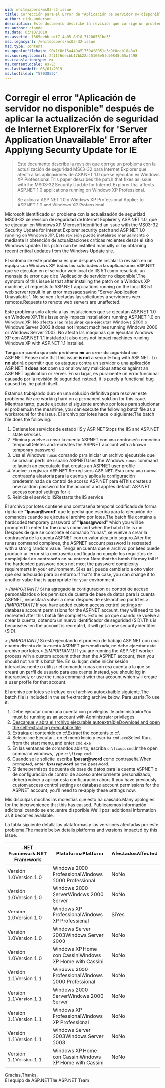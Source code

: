 ```yaml
---
uid: whitepapers/ms03-32-issue
title: Corrección para el Error de "Aplicación de servidor no disponible" después de aplicar la actualización de seguridad para Internet Explorer | Microsoft Docs
author: rick-anderson
description: Este documento describe la revisión que corrige un problema con la actualización de seguridad MS03-32 para Internet Explorer que afecta a las aplicaciones de ASP.NET 1.0 que se ejecutan en Wi...
ms.author: riande
ms.date: 02/10/2010
ms.assetid: 1365eebb-bdf7-4a05-8d18-7f200531be55
msc.legacyurl: /whitepapers/ms03-32-issue
msc.type: content
ms.openlocfilehash: 9041f8d15a449a517594f8051c3d9f0ceb18a8a3
ms.sourcegitcommit: 24b1f6decbb17bb22a45166e5fdb0845c65af498
ms.translationtype: MT
ms.contentlocale: es-ES
ms.lasthandoff: 03/01/2019
ms.locfileid: "57038552"
---
```

<a name="fix-for-server-application-unavailable-error-after-applying-security-update-for-ie"></a><span data-ttu-id="865da-103">Corregir el error "Aplicación de servidor no disponible" después de aplicar la actualización de seguridad de Internet Explorer</span><span class="sxs-lookup"><span data-stu-id="865da-103">Fix for 'Server Application Unavailable' Error after Applying Security Update for IE</span></span>
====================
> <span data-ttu-id="865da-104">Este documento describe la revisión que corrige un problema con la actualización de seguridad MS03-32 para Internet Explorer que afecta a las aplicaciones de ASP.NET 1.0 que se ejecutan en Windows XP Professional.</span><span class="sxs-lookup"><span data-stu-id="865da-104">This paper describes the patch that fixes an issue with the MS03-32 Security Update for Internet Explorer that affects ASP.NET 1.0 applications running on Windows XP Professional.</span></span>
> 
> <span data-ttu-id="865da-105">Se aplica a ASP.NET 1.0 y Windows XP Professional.</span><span class="sxs-lookup"><span data-stu-id="865da-105">Applies to ASP.NET 1.0 and Windows XP Professional.</span></span>


<span data-ttu-id="865da-106">Microsoft identificado un problema con la actualización de seguridad MS03-32 de revisión de seguridad de Internet Explorer y ASP.NET 1.0, que se ejecutan en Windows XP.</span><span class="sxs-lookup"><span data-stu-id="865da-106">Microsoft identified an issue with the MS03-32 Security Update for Internet Explorer security patch and ASP.NET 1.0 running on Windows XP.</span></span> <span data-ttu-id="865da-107">Esta revisión puede instalarse manualmente o mediante la obtención de actualizaciones críticas recientes desde el sitio Windows Update.</span><span class="sxs-lookup"><span data-stu-id="865da-107">This patch can be installed manually or by obtaining recent critical updates from the Windows Update site.</span></span>

<span data-ttu-id="865da-108">El síntoma de este problema es que después de instalar la revisión en un equipo con Windows XP, todas las solicitudes a las aplicaciones ASP.NET que se ejecutan en el servidor web local de IIS 5.1 como resultado un mensaje de error que dice "Aplicación de servidor no disponible".</span><span class="sxs-lookup"><span data-stu-id="865da-108">The symptom of this issue is that after installing the patch on a Windows XP machine, all requests to ASP.NET applications running on the local IIS 5.1 web server result in an error message saying "Server Application Unavailable".</span></span> <span data-ttu-id="865da-109">No se ven afectadas las solicitudes a servidores web remotos.</span><span class="sxs-lookup"><span data-stu-id="865da-109">Requests to remote web servers are unaffected.</span></span>

<span data-ttu-id="865da-110">Este problema solo afecta a las instalaciones que se ejecutan ASP.NET 1.0 en Windows XP.</span><span class="sxs-lookup"><span data-stu-id="865da-110">This issue only impacts installations running ASP.NET 1.0 on Windows XP.</span></span> <span data-ttu-id="865da-111">No afecta a las máquinas que ejecutan Windows 2000 o Windows Server 2003.</span><span class="sxs-lookup"><span data-stu-id="865da-111">It does not impact machines running Windows 2000 or Windows Server 2003.</span></span> <span data-ttu-id="865da-112">No afecta las máquinas que ejecutan Windows XP con ASP.NET 1.1 instalado.</span><span class="sxs-lookup"><span data-stu-id="865da-112">It also does not impact machines running Windows XP with ASP.NET 1.1 installed.</span></span>

<span data-ttu-id="865da-113">Tenga en cuenta que este problema **no** un error de seguridad con ASP.NET.</span><span class="sxs-lookup"><span data-stu-id="865da-113">Please note that this issue **is not** a security bug with ASP.NET.</span></span> <span data-ttu-id="865da-114">Lo **no** abrirá o permitir que los ataques contra un servidor o una aplicación ASP.NET.</span><span class="sxs-lookup"><span data-stu-id="865da-114">It **does not** open up or allow any malicious attacks against an ASP.NET application or server.</span></span> <span data-ttu-id="865da-115">En su lugar, es puramente un error funcional causado por la revisión de seguridad.</span><span class="sxs-lookup"><span data-stu-id="865da-115">Instead, it is purely a functional bug caused by the patch itself.</span></span>

<span data-ttu-id="865da-116">Estamos trabajando duro en una solución definitiva para resolver este problema.</span><span class="sxs-lookup"><span data-stu-id="865da-116">We are working hard on a permanent solution for this issue.</span></span> <span data-ttu-id="865da-117">Mientras tanto, puede ejecutar el siguiente archivo por lotes para solucionar el problema.</span><span class="sxs-lookup"><span data-stu-id="865da-117">In the meantime, you can execute the following batch file as a workaround for the issue.</span></span> <span data-ttu-id="865da-118">El archivo por lotes hace lo siguiente:</span><span class="sxs-lookup"><span data-stu-id="865da-118">The batch file does the following:</span></span>

1. <span data-ttu-id="865da-119">Detiene los servicios de estado IIS y ASP.NET</span><span class="sxs-lookup"><span data-stu-id="865da-119">Stops the IIS and ASP.NET state services</span></span>
2. <span data-ttu-id="865da-120">Elimina y vuelve a crear la cuenta ASPNET con una contraseña conocida temporal</span><span class="sxs-lookup"><span data-stu-id="865da-120">Deletes and recreates the ASPNET account with a known temporary password</span></span>
3. <span data-ttu-id="865da-121">Usa el Windows `runas` comando para iniciar un archivo ejecutable que se crea un perfil de usuario ASPNET</span><span class="sxs-lookup"><span data-stu-id="865da-121">Uses the Windows `runas` command to launch an executable that creates an ASPNET user profile</span></span>
4. <span data-ttu-id="865da-122">Vuelve a registrar ASP.NET.</span><span class="sxs-lookup"><span data-stu-id="865da-122">Re-registers ASP.NET.</span></span> <span data-ttu-id="865da-123">Esto crea una nueva contraseña aleatoria para la cuenta y aplica la configuración predeterminada de control de acceso ASP.NET para él</span><span class="sxs-lookup"><span data-stu-id="865da-123">This creates a new random password for the account and applies default ASP.NET access control settings for it</span></span>
5. <span data-ttu-id="865da-124">Reinicia el servicio IIS</span><span class="sxs-lookup"><span data-stu-id="865da-124">Restarts the IIS service</span></span>

<span data-ttu-id="865da-125">El archivo por lotes contiene una contraseña temporal codificado de forma rígida de "<strong>1pasar\@word</strong>" que le pedirá que escriba para la ejecución de comandos cuando se ejecuta el archivo por lotes.</span><span class="sxs-lookup"><span data-stu-id="865da-125">The batch file contains a hardcoded temporary password of "<strong>1pass\@word</strong>" which you will be prompted to enter for the runas command when the batch file is run.</span></span> <span data-ttu-id="865da-126">Después de que se complete el comando "runas", se vuelve a crear la contraseña de la cuenta ASPNET con un valor aleatorio seguro.</span><span class="sxs-lookup"><span data-stu-id="865da-126">After the runas command completes, the ASPNET account password is recreated with a strong random value.</span></span> <span data-ttu-id="865da-127">Tenga en cuenta que el archivo por lotes puede producir un error si la contraseña codificada no cumple los requisitos de complejidad de contraseña en su entorno.</span><span class="sxs-lookup"><span data-stu-id="865da-127">Note that the batch file may fail if the hardcoded password does not meet the password complexity requirements in your environment.</span></span> <span data-ttu-id="865da-128">Si es así, puede cambiarlo a otro valor que sea adecuado para su entorno.</span><span class="sxs-lookup"><span data-stu-id="865da-128">If that's the case, you can change it to another value that is appropriate for your environment.</span></span>

<span data-ttu-id="865da-129">*> [!IMPORTANT]* Si ha agregado la configuración de control de acceso personalizados o los permisos de cuenta de base de datos para la cuenta ASPNET, necesitará volver a crear después de este archivo por lotes.</span><span class="sxs-lookup"><span data-stu-id="865da-129">*> [!IMPORTANT]* If you have added custom access control settings or database account permissions for the ASPNET account, they will need to be recreated after this batch file completes.</span></span> <span data-ttu-id="865da-130">Esto es porque cuando se vuelve a crear la cuenta, obtendrá un nuevo identificador de seguridad (SID).</span><span class="sxs-lookup"><span data-stu-id="865da-130">This is because when the account is recreated, it will get a new security identifier (SID).</span></span>

<span data-ttu-id="865da-131">*> [!IMPORTANT]* Si está ejecutando el proceso de trabajo ASP.NET con una cuenta distinta de la cuenta ASPNET personalizada, no debe ejecutar este archivo por lotes.</span><span class="sxs-lookup"><span data-stu-id="865da-131">*> [!IMPORTANT]* If you are running the ASP.NET worker process with a custom account other than the ASPNET account, then you should not run this batch file.</span></span> <span data-ttu-id="865da-132">En su lugar, debe iniciar sesión interactivamente o utilizar el comando runas con esa cuenta a la que se creará un perfil de usuario para esa cuenta.</span><span class="sxs-lookup"><span data-stu-id="865da-132">Instead, you should log in interactively or use the runas command with that account which will create a user profile for that account.</span></span>

<span data-ttu-id="865da-133">El archivo por lotes se incluye en el archivo autoextraíble siguiente.</span><span class="sxs-lookup"><span data-stu-id="865da-133">The batch file is included in the self-extracting archive below.</span></span> <span data-ttu-id="865da-134">Para usarla:</span><span class="sxs-lookup"><span data-stu-id="865da-134">To use it:</span></span>

1. <span data-ttu-id="865da-135">Debe ejecutar como una cuenta con privilegios de administrador</span><span class="sxs-lookup"><span data-stu-id="865da-135">You must be running as an account with Administrator privileges</span></span>
2. [<span data-ttu-id="865da-136">Descargue y abra el archivo ejecutable autoextraíble</span><span class="sxs-lookup"><span data-stu-id="865da-136">Download and open the self-extracting executable file</span></span>](ms03-32-issue/_static/fixup1.exe)
3. <span data-ttu-id="865da-137">Extraiga el contenido en c:\\</span><span class="sxs-lookup"><span data-stu-id="865da-137">Extract the contents to c:\\</span></span>
4. <span data-ttu-id="865da-138">Seleccione Ejecutar... en el menú Inicio y escriba `cmd.exe`</span><span class="sxs-lookup"><span data-stu-id="865da-138">Select Run... from the start menu, and enter `cmd.exe`</span></span>
5. <span data-ttu-id="865da-139">En las ventanas de comandos abierto, escriba `c:\fixup.cmd`.</span><span class="sxs-lookup"><span data-stu-id="865da-139">In the open command windows, type `c:\fixup.cmd`.</span></span>
6. <span data-ttu-id="865da-140">Cuando se le solicite, escriba <strong>1pasar\@word</strong> como contraseña.</span><span class="sxs-lookup"><span data-stu-id="865da-140">When prompted, enter <strong>1pass\@word</strong> as the password.</span></span>
7. <span data-ttu-id="865da-141">Si tiene permisos de cuenta de base de datos para la cuenta ASPNET o de configuración de control de acceso anteriormente personalizado, deberá volver a aplicar esta configuración ahora.</span><span class="sxs-lookup"><span data-stu-id="865da-141">If you have previously custom access control settings or database account permissions for the ASPNET account, you'll need to re-apply these settings now.</span></span>

<span data-ttu-id="865da-142">Mis disculpas muchas las molestias que esto ha causado.</span><span class="sxs-lookup"><span data-stu-id="865da-142">Many apologies for the inconvenience that this has caused.</span></span> <span data-ttu-id="865da-143">Publicaremos información adicional cuando se encuentre disponible.</span><span class="sxs-lookup"><span data-stu-id="865da-143">We'll post additional information as it becomes available.</span></span>

<span data-ttu-id="865da-144">La tabla siguiente detalla las plataformas y las versiones afectadas por este problema.</span><span class="sxs-lookup"><span data-stu-id="865da-144">The matrix below details platforms and versions impacted by this issue.</span></span>

| <span data-ttu-id="865da-145">.NET Framework</span><span class="sxs-lookup"><span data-stu-id="865da-145">.NET Framework</span></span> | <span data-ttu-id="865da-146">Plataforma</span><span class="sxs-lookup"><span data-stu-id="865da-146">Platform</span></span> | <span data-ttu-id="865da-147">Afectados</span><span class="sxs-lookup"><span data-stu-id="865da-147">Affected</span></span> |
| --- | --- | --- |
| <span data-ttu-id="865da-148">Versión 1.0</span><span class="sxs-lookup"><span data-stu-id="865da-148">Version 1.0</span></span> | <span data-ttu-id="865da-149">Windows 2000 Professional</span><span class="sxs-lookup"><span data-stu-id="865da-149">Windows 2000 Professional</span></span> | <span data-ttu-id="865da-150">No</span><span class="sxs-lookup"><span data-stu-id="865da-150">No</span></span> |
| <span data-ttu-id="865da-151">Versión 1.0</span><span class="sxs-lookup"><span data-stu-id="865da-151">Version 1.0</span></span> | <span data-ttu-id="865da-152">Windows 2000 Server</span><span class="sxs-lookup"><span data-stu-id="865da-152">Windows 2000 Server</span></span> | <span data-ttu-id="865da-153">No</span><span class="sxs-lookup"><span data-stu-id="865da-153">No</span></span> |
| <span data-ttu-id="865da-154">Versión 1.0</span><span class="sxs-lookup"><span data-stu-id="865da-154">Version 1.0</span></span> | <span data-ttu-id="865da-155">Windows XP Professional</span><span class="sxs-lookup"><span data-stu-id="865da-155">Windows XP Professional</span></span> | <span data-ttu-id="865da-156">Sí</span><span class="sxs-lookup"><span data-stu-id="865da-156">Yes</span></span> |
| <span data-ttu-id="865da-157">Versión 1.0</span><span class="sxs-lookup"><span data-stu-id="865da-157">Version 1.0</span></span> | <span data-ttu-id="865da-158">Windows Server 2003</span><span class="sxs-lookup"><span data-stu-id="865da-158">Windows Server 2003</span></span> | <span data-ttu-id="865da-159">No</span><span class="sxs-lookup"><span data-stu-id="865da-159">No</span></span> |
| <span data-ttu-id="865da-160">Versión 1.0</span><span class="sxs-lookup"><span data-stu-id="865da-160">Version 1.0</span></span> | <span data-ttu-id="865da-161">Windows XP Home con Cassini</span><span class="sxs-lookup"><span data-stu-id="865da-161">Windows XP Home with Cassini</span></span> | <span data-ttu-id="865da-162">No</span><span class="sxs-lookup"><span data-stu-id="865da-162">No</span></span> |
| <span data-ttu-id="865da-163">Versión 1.1</span><span class="sxs-lookup"><span data-stu-id="865da-163">Version 1.1</span></span> | <span data-ttu-id="865da-164">Windows 2000 Professional</span><span class="sxs-lookup"><span data-stu-id="865da-164">Windows 2000 Professional</span></span> | <span data-ttu-id="865da-165">No</span><span class="sxs-lookup"><span data-stu-id="865da-165">No</span></span> |
| <span data-ttu-id="865da-166">Versión 1.1</span><span class="sxs-lookup"><span data-stu-id="865da-166">Version 1.1</span></span> | <span data-ttu-id="865da-167">Windows 2000 Server</span><span class="sxs-lookup"><span data-stu-id="865da-167">Windows 2000 Server</span></span> | <span data-ttu-id="865da-168">No</span><span class="sxs-lookup"><span data-stu-id="865da-168">No</span></span> |
| <span data-ttu-id="865da-169">Versión 1.1</span><span class="sxs-lookup"><span data-stu-id="865da-169">Version 1.1</span></span> | <span data-ttu-id="865da-170">Windows XP Professional</span><span class="sxs-lookup"><span data-stu-id="865da-170">Windows XP Professional</span></span> | <span data-ttu-id="865da-171">No</span><span class="sxs-lookup"><span data-stu-id="865da-171">No</span></span> |
| <span data-ttu-id="865da-172">Versión 1.1</span><span class="sxs-lookup"><span data-stu-id="865da-172">Version 1.1</span></span> | <span data-ttu-id="865da-173">Windows Server 2003</span><span class="sxs-lookup"><span data-stu-id="865da-173">Windows Server 2003</span></span> | <span data-ttu-id="865da-174">No</span><span class="sxs-lookup"><span data-stu-id="865da-174">No</span></span> |
| <span data-ttu-id="865da-175">Versión 1.1</span><span class="sxs-lookup"><span data-stu-id="865da-175">Version 1.1</span></span> | <span data-ttu-id="865da-176">Windows XP Home con Cassini</span><span class="sxs-lookup"><span data-stu-id="865da-176">Windows XP Home with Cassini</span></span> | <span data-ttu-id="865da-177">No</span><span class="sxs-lookup"><span data-stu-id="865da-177">No</span></span> |

<span data-ttu-id="865da-178">Gracias,</span><span class="sxs-lookup"><span data-stu-id="865da-178">Thanks,</span></span>   
 <span data-ttu-id="865da-179">El equipo de ASP.NET</span><span class="sxs-lookup"><span data-stu-id="865da-179">The ASP.NET Team</span></span>
